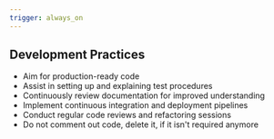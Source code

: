 ```yaml
---
trigger: always_on
---
```


## Development Practices

- Aim for production-ready code
- Assist in setting up and explaining test procedures
- Continuously review documentation for improved understanding
- Implement continuous integration and deployment pipelines
- Conduct regular code reviews and refactoring sessions
- Do not comment out code, delete it, if it isn't required anymore

